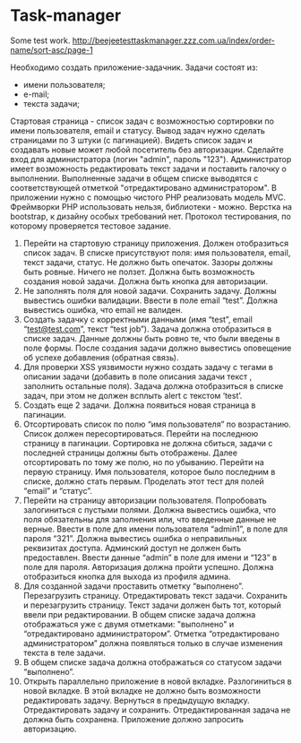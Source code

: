 # Task-manager
Some test work.
http://beejeetesttaskmanager.zzz.com.ua/index/order-name/sort-asc/page-1

Необходимо создать приложение-задачник.
Задачи состоят из:
- имени пользователя;
- е-mail;
- текста задачи;

Стартовая страница - список задач с возможностью сортировки по имени пользователя, email и статусу. 
Вывод задач нужно сделать страницами по 3 штуки (с пагинацией). Видеть список задач и создавать новые может 
любой посетитель без авторизации.
Сделайте вход для администратора (логин "admin", пароль "123"). Администратор имеет возможность редактировать 
текст задачи и поставить галочку о выполнении. Выполненные задачи в общем списке выводятся с соответствующей 
отметкой "отредактировано администратором".
В приложении нужно с помощью чистого PHP реализовать модель MVC. Фреймворки PHP использовать нельзя, библиотеки - можно. 
Верстка на bootstrap, к дизайну особых требований нет.
Протокол тестирования, по которому проверяется тестовое задание.
1) Перейти на стартовую страницу приложения. Должен отобразиться список задач. В списке присутствуют поля: 
имя пользователя, email, текст задачи, статус. Не должно быть опечаток. Зазоры должны быть ровные. Ничего не ползет. 
Должна быть возможность создания новой задачи. Должна быть кнопка для авторизации.
2) Не заполнять поля для новой задачи. Сохранить задачу. Должны вывестись ошибки валидации. 
Ввести в поле email “test”. Должна вывестись ошибка, что email не валиден.
3) Создать задачку с корректными данными (имя “test”, email “test@test.com”, текст “test job”). 
Задача должна отобразиться в списке задач. Данные должны быть ровно те, что были введены в поле формы. 
После создания задачи должно вывестись оповещение об успехе добавления (обратная связь).
4) Для проверки XSS уязвимости нужно создать задачу с тегами в описании задачи 
(добавить в поле описания задачи текст <script>alert(‘test’);</script>, заполнить остальные поля). 
Задача должна отобразиться в списке задач, при этом не должен всплыть alert c текстом ‘test’.
5) Создать еще 2 задачи. Должна появиться новая страница в пагинации.
6) Отсортировать список по полю “имя пользователя” по возрастанию. Список должен пересортироваться. 
Перейти на последнюю страницу в пагинации. Сортировка не должна сбиться, задачи с последней страницы должны быть отображены. 
Далее отсортировать по тому же полю, но по убыванию. Перейти на первую страницу. 
Имя пользователя, которое было последним в списке, должно стать первым. Проделать этот тест для полей “email” и “статус”.
7) Перейти на страницу авторизации пользователя. Попробовать залогиниться с пустыми полями. 
Должна вывестись ошибка, что поля обязательны для заполнения или, что введенные данные не верные. 
Ввести в поле для имени пользователя “admin1”, в поле для пароля “321”. Должна вывестись ошибка о неправильных реквизитах доступа. 
Админский доступ не должен быть предоставлен. Ввести данные “admin” в поле для имени и “123” в поле для пароля. 
Авторизация должна пройти успешно. Должна отобразиться кнопка для выхода из профиля админа.
8) Для созданной задачи проставить отметку “выполнено”. Перезагрузить страницу.
Отредактировать текст задачи. Сохранить и перезагрузить страницу. Текст задачи должен быть тот, который ввели при редактировании. 
В общем списке задача должна отображаться уже с двумя отметками: "выполнено" и “отредактировано администратором”. 
Отметка “отредактировано администратором” должна появляться только в случае изменения текста в теле задачи.
9) В общем списке задача должна отображаться со статусом задачи “выполнено”.
10) Открыть параллельно приложение в новой вкладке. Разлогиниться в новой вкладке. 
В этой вкладке не должно быть возможности редактировать задачу. Вернуться в предыдущую вкладку. Отредактировать задачу и сохранить. 
Отредактированная задача не должна быть сохранена. Приложение должно запросить авторизацию.
